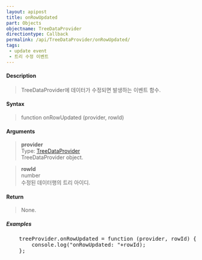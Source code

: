 ```yaml
---
layout: apipost
title: onRowUpdated
part: Objects
objectname: TreeDataProvider
directiontype: Callback
permalink: /api/TreeDataProvider/onRowUpdated/
tags:
 - update event
 - 트리 수정 이벤트
---
```



#### Description

> TreeDataProvider에 데이터가 수정되면 발생하는 이벤트 함수.  

#### Syntax

> function onRowUpdated (provider, rowId)  

#### Arguments

> **provider**  
> Type: [TreeDataProvider](/api/TreeDataProvider/)  
> TreeDataProvider object.  

> **rowId**  
> number  
> 수정된 데이터행의 트리 아이디. 

#### Return

> None.  

##### Examples 

<pre class="prettyprint">
    treeProvider.onRowUpdated = function (provider, rowId) {
        console.log("onRowUpdated: "+rowId);
    };
</pre>

